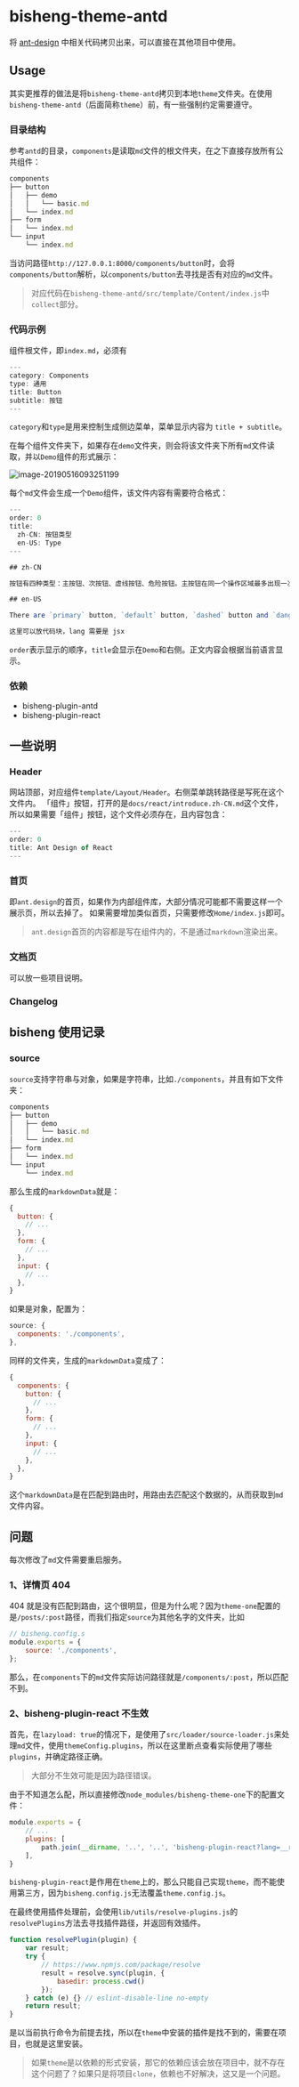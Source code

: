 # bisheng-theme-antd

将 [ant-design](https://github.com/ant-design/ant-design) 中相关代码拷贝出来，可以直接在其他项目中使用。

## Usage

其实更推荐的做法是将`bisheng-theme-antd`拷贝到本地`theme`文件夹。在使用`bisheng-theme-antd`（后面简称`theme`）前，有一些强制约定需要遵守。

### 目录结构

参考`antd`的目录，`components`是读取`md`文件的根文件夹，在之下直接存放所有公共组件：

```js
components
├── button
│   ├── demo
│   │   └── basic.md
│   └── index.md
├── form
│   └── index.md
└── input
    └── index.md
```

当访问路径`http://127.0.0.1:8000/components/button`时，会将`components/button`解析，以`components/button`去寻找是否有对应的`md`文件。
> 对应代码在`bisheng-theme-antd/src/template/Content/index.js`中`collect`部分。

### 代码示例

组件根文件，即`index.md`，必须有

```js
---
category: Components
type: 通用
title: Button
subtitle: 按钮
---
```

`category`和`type`是用来控制生成侧边菜单，菜单显示内容为 `title + subtitle`。

在每个组件文件夹下，如果存在`demo`文件夹，则会将该文件夹下所有`md`文件读取，并以`Demo`组件的形式展示：

![image-20190516093251199](/image-20190516093251199.png)

每个`md`文件会生成一个`Demo`组件，该文件内容有需要符合格式：

```js
---
order: 0
title:
  zh-CN: 按钮类型
  en-US: Type
---

## zh-CN

按钮有四种类型：主按钮、次按钮、虚线按钮、危险按钮。主按钮在同一个操作区域最多出现一次。

## en-US

There are `primary` button, `default` button, `dashed` button and `danger` button in antd.

这里可以放代码块，lang 需要是 jsx

```

`order`表示显示的顺序，`title`会显示在`Demo`和右侧。正文内容会根据当前语言显示。

### 依赖

- bisheng-plugin-antd
- bisheng-plugin-react

## 一些说明

### Header

网站顶部，对应组件`template/Layout/Header`。右侧菜单跳转路径是写死在这个文件内。
「组件」按钮，打开的是`docs/react/introduce.zh-CN.md`这个文件，所以如果需要「组件」按钮，这个文件必须存在，且内容包含：

```js
---
order: 0
title: Ant Design of React
---
```

### 首页

即`ant.design`的首页，如果作为内部组件库，大部分情况可能都不需要这样一个展示页，所以去掉了。
如果需要增加类似首页，只需要修改`Home/index.js`即可。

> `ant.design`首页的内容都是写在组件内的，不是通过`markdown`渲染出来。

### 文档页

可以放一些项目说明。

### Changelog

## bisheng 使用记录

### source

`source`支持字符串与对象，如果是字符串，比如`./components`，并且有如下文件夹：

```js
components
├── button
│   ├── demo
│   │   └── basic.md
│   └── index.md
├── form
│   └── index.md
└── input
    └── index.md
```

那么生成的`markdownData`就是：

```js
{
  button: {
    // ...
  },
  form: {
    // ...
  },
  input: {
    // ...
  },
}
```

如果是对象，配置为：

```js
source: {
  components: './components',
},
```

同样的文件夹，生成的`markdownData`变成了：

```js
{
  components: {
    button: {
      // ...
    },
    form: {
      // ...
    },
    input: {
      // ...
    },
  },
}
```

这个`markdownData`是在匹配到路由时，用路由去匹配这个数据的，从而获取到`md`文件内容。

## 问题

每次修改了`md`文件需要重启服务。

### 1、详情页 404
404 就是没有匹配到路由，这个很明显，但是为什么呢？因为`theme-one`配置的是`/posts/:post`路径，而我们指定`source`为其他名字的文件夹，比如

```js
// bisheng.config.s
module.exports = {
    source: './components',
};
```

那么，在`components`下的`md`文件实际访问路径就是`/components/:post`，所以匹配不到。

### 2、bisheng-plugin-react 不生效

首先，在`lazyload: true`的情况下，是使用了`src/loader/source-loader.js`来处理`md`文件，使用`themeConfig.plugins`，所以在这里断点查看实际使用了哪些`plugins`，并确定路径正确。

> 大部分不生效可能是因为路径错误。

由于不知道怎么配，所以直接修改`node_modules/bisheng-theme-one`下的配置文件：

```js
module.exports = {
    // ...
    plugins: [
        path.join(__dirname, '..', '..', 'bisheng-plugin-react?lang=__react'),
    ],
}
```

`bisheng-plugin-react`是作用在`theme`上的，那么只能自己实现`theme`，而不能使用第三方，因为`bisheng.config.js`无法覆盖`theme.config.js`。

在最终使用插件处理前，会使用`lib/utils/resolve-plugins.js`的`resolvePlugins`方法去寻找插件路径，并返回有效插件。

```js
function resolvePlugin(plugin) {
    var result;
    try {
        // https://www.npmjs.com/package/resolve
        result = resolve.sync(plugin, {
            basedir: process.cwd()
        });
    } catch (e) {} // eslint-disable-line no-empty
    return result;
}
```

是以当前执行命令为前提去找，所以在`theme`中安装的插件是找不到的，需要在项目，也就是这里安装。
> 如果`theme`是以依赖的形式安装，那它的依赖应该会放在项目中，就不存在这个问题了？如果只是将项目`clone`，依赖也不好解决，这又是一个问题。
